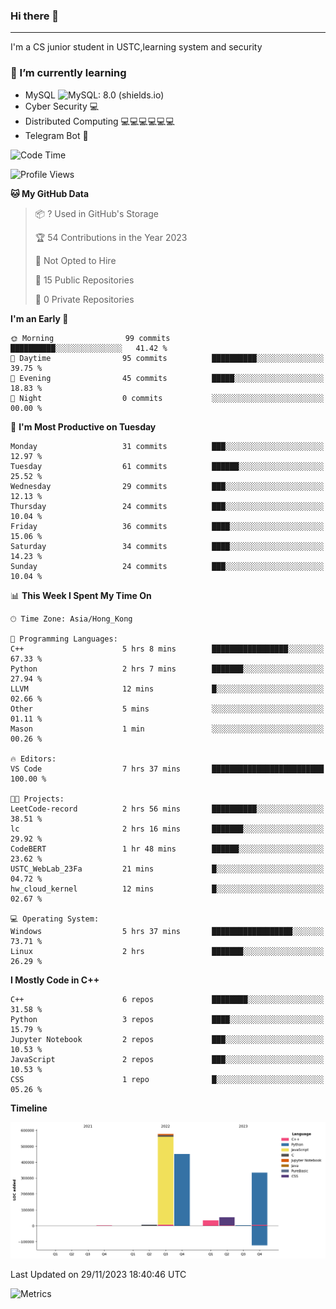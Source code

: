 ### Hi there 👋

<!--
**aozaki-touko/aozaki-touko** is a ✨ _special_ ✨ repository because its `README.md` (this file) appears on your GitHub profile.

Here are some ideas to get you started:

-  ...
- 🌱 I’m currently learning ...
- 👯 I’m looking to collaborate on ...
- 🤔 I’m looking for help with ...
- 💬 Ask me about ...
- 📫 How to reach me: ...
- 😄 Pronouns: ...
- ⚡ Fun fact: ...
-->

---

I'm a CS junior student in USTC,learning system and security



### 🌱 I’m currently learning

- MySQL ![MySQL: 8.0 (shields.io)](https://img.shields.io/badge/MySQL-8.0-blue)
- Cyber Security :computer:
- Distributed Computing :computer::computer::computer::computer::computer::computer:
- Telegram Bot :robot:



<!--START_SECTION:waka-->
![Code Time](http://img.shields.io/badge/Code%20Time-229%20hrs%2043%20mins-blue)

![Profile Views](http://img.shields.io/badge/Profile%20Views-0-blue)

**🐱 My GitHub Data** 

> 📦 ? Used in GitHub's Storage 
 > 
> 🏆 54 Contributions in the Year 2023
 > 
> 🚫 Not Opted to Hire
 > 
> 📜 15 Public Repositories 
 > 
> 🔑 0 Private Repositories 
 > 
**I'm an Early 🐤** 

```text
🌞 Morning                99 commits          ██████████░░░░░░░░░░░░░░░   41.42 % 
🌆 Daytime                95 commits          ██████████░░░░░░░░░░░░░░░   39.75 % 
🌃 Evening                45 commits          █████░░░░░░░░░░░░░░░░░░░░   18.83 % 
🌙 Night                  0 commits           ░░░░░░░░░░░░░░░░░░░░░░░░░   00.00 % 
```
📅 **I'm Most Productive on Tuesday** 

```text
Monday                   31 commits          ███░░░░░░░░░░░░░░░░░░░░░░   12.97 % 
Tuesday                  61 commits          ██████░░░░░░░░░░░░░░░░░░░   25.52 % 
Wednesday                29 commits          ███░░░░░░░░░░░░░░░░░░░░░░   12.13 % 
Thursday                 24 commits          ███░░░░░░░░░░░░░░░░░░░░░░   10.04 % 
Friday                   36 commits          ████░░░░░░░░░░░░░░░░░░░░░   15.06 % 
Saturday                 34 commits          ████░░░░░░░░░░░░░░░░░░░░░   14.23 % 
Sunday                   24 commits          ███░░░░░░░░░░░░░░░░░░░░░░   10.04 % 
```


📊 **This Week I Spent My Time On** 

```text
🕑︎ Time Zone: Asia/Hong_Kong

💬 Programming Languages: 
C++                      5 hrs 8 mins        █████████████████░░░░░░░░   67.33 % 
Python                   2 hrs 7 mins        ███████░░░░░░░░░░░░░░░░░░   27.94 % 
LLVM                     12 mins             █░░░░░░░░░░░░░░░░░░░░░░░░   02.66 % 
Other                    5 mins              ░░░░░░░░░░░░░░░░░░░░░░░░░   01.11 % 
Mason                    1 min               ░░░░░░░░░░░░░░░░░░░░░░░░░   00.26 % 

🔥 Editors: 
VS Code                  7 hrs 37 mins       █████████████████████████   100.00 % 

🐱‍💻 Projects: 
LeetCode-record          2 hrs 56 mins       ██████████░░░░░░░░░░░░░░░   38.51 % 
lc                       2 hrs 16 mins       ███████░░░░░░░░░░░░░░░░░░   29.92 % 
CodeBERT                 1 hr 48 mins        ██████░░░░░░░░░░░░░░░░░░░   23.62 % 
USTC_WebLab_23Fa         21 mins             █░░░░░░░░░░░░░░░░░░░░░░░░   04.72 % 
hw_cloud_kernel          12 mins             █░░░░░░░░░░░░░░░░░░░░░░░░   02.67 % 

💻 Operating System: 
Windows                  5 hrs 37 mins       ██████████████████░░░░░░░   73.71 % 
Linux                    2 hrs               ███████░░░░░░░░░░░░░░░░░░   26.29 % 
```

**I Mostly Code in C++** 

```text
C++                      6 repos             ████████░░░░░░░░░░░░░░░░░   31.58 % 
Python                   3 repos             ████░░░░░░░░░░░░░░░░░░░░░   15.79 % 
Jupyter Notebook         2 repos             ███░░░░░░░░░░░░░░░░░░░░░░   10.53 % 
JavaScript               2 repos             ███░░░░░░░░░░░░░░░░░░░░░░   10.53 % 
CSS                      1 repo              █░░░░░░░░░░░░░░░░░░░░░░░░   05.26 % 
```



**Timeline**

![Lines of Code chart](https://raw.githubusercontent.com/aozaki-touko/aozaki-touko/main/assets/bar_graph.png)


 Last Updated on 29/11/2023 18:40:46 UTC
<!--END_SECTION:waka-->
![Metrics](https://metrics.lecoq.io/aozaki-touko?template=classic&base.header=0&habits=1&languages=1&fortune=1&base=header%2C%20activity%2C%20community%2C%20repositories%2C%20metadata&base.indepth=false&base.hireable=false&base.skip=false&languages=false&languages.limit=8&languages.threshold=0%25&languages.other=false&languages.colors=github&languages.sections=most-used&languages.indepth=false&languages.analysis.timeout=15&languages.analysis.timeout.repositories=7.5&languages.categories=markup%2C%20programming&languages.recent.categories=markup%2C%20programming&languages.recent.load=300&languages.recent.days=14&habits=false&habits.from=200&habits.days=14&habits.facts=true&habits.charts=false&habits.charts.type=classic&habits.trim=false&habits.languages.limit=8&habits.languages.threshold=0%25&fortune=false&config.timezone=Asia%2FHong_Kong)
